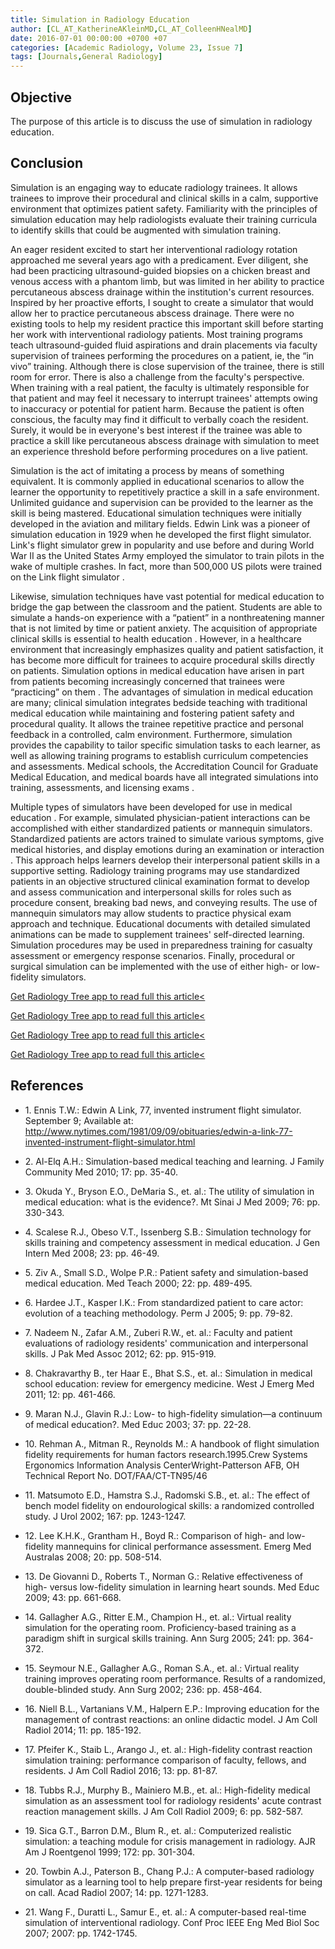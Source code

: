 ```yaml
---
title: Simulation in Radiology Education
author: [CL_AT_KatherineAKleinMD,CL_AT_ColleenHNealMD]
date: 2016-07-01 00:00:00 +0700 +07
categories: [Academic Radiology, Volume 23, Issue 7]
tags: [Journals,General Radiology]
---
```

## Objective

The purpose of this article is to discuss the use of simulation in radiology education.

## Conclusion

Simulation is an engaging way to educate radiology trainees. It allows trainees to improve their procedural and clinical skills in a calm, supportive environment that optimizes patient safety. Familiarity with the principles of simulation education may help radiologists evaluate their training curricula to identify skills that could be augmented with simulation training.

An eager resident excited to start her interventional radiology rotation approached me several years ago with a predicament. Ever diligent, she had been practicing ultrasound-guided biopsies on a chicken breast and venous access with a phantom limb, but was limited in her ability to practice percutaneous abscess drainage within the institution's current resources. Inspired by her proactive efforts, I sought to create a simulator that would allow her to practice percutaneous abscess drainage. There were no existing tools to help my resident practice this important skill before starting her work with interventional radiology patients. Most training programs teach ultrasound-guided fluid aspirations and drain placements via faculty supervision of trainees performing the procedures on a patient, ie, the “in vivo” training. Although there is close supervision of the trainee, there is still room for error. There is also a challenge from the faculty's perspective. When training with a real patient, the faculty is ultimately responsible for that patient and may feel it necessary to interrupt trainees' attempts owing to inaccuracy or potential for patient harm. Because the patient is often conscious, the faculty may find it difficult to verbally coach the resident. Surely, it would be in everyone's best interest if the trainee was able to practice a skill like percutaneous abscess drainage with simulation to meet an experience threshold before performing procedures on a live patient.

Simulation is the act of imitating a process by means of something equivalent. It is commonly applied in educational scenarios to allow the learner the opportunity to repetitively practice a skill in a safe environment. Unlimited guidance and supervision can be provided to the learner as the skill is being mastered. Educational simulation techniques were initially developed in the aviation and military fields. Edwin Link was a pioneer of simulation education in 1929 when he developed the first flight simulator. Link's flight simulator grew in popularity and use before and during World War II as the United States Army employed the simulator to train pilots in the wake of multiple crashes. In fact, more than 500,000 US pilots were trained on the Link flight simulator .

Likewise, simulation techniques have vast potential for medical education to bridge the gap between the classroom and the patient. Students are able to simulate a hands-on experience with a “patient” in a nonthreatening manner that is not limited by time or patient anxiety. The acquisition of appropriate clinical skills is essential to health education . However, in a healthcare environment that increasingly emphasizes quality and patient satisfaction, it has become more difficult for trainees to acquire procedural skills directly on patients. Simulation options in medical education have arisen in part from patients becoming increasingly concerned that trainees were “practicing” on them . The advantages of simulation in medical education are many; clinical simulation integrates bedside teaching with traditional medical education while maintaining and fostering patient safety and procedural quality. It allows the trainee repetitive practice and personal feedback in a controlled, calm environment. Furthermore, simulation provides the capability to tailor specific simulation tasks to each learner, as well as allowing training programs to establish curriculum competencies and assessments. Medical schools, the Accreditation Council for Graduate Medical Education, and medical boards have all integrated simulations into training, assessments, and licensing exams .

Multiple types of simulators have been developed for use in medical education . For example, simulated physician-patient interactions can be accomplished with either standardized patients or mannequin simulators. Standardized patients are actors trained to simulate various symptoms, give medical histories, and display emotions during an examination or interaction . This approach helps learners develop their interpersonal patient skills in a supportive setting. Radiology training programs may use standardized patients in an objective structured clinical examination format to develop and assess communication and interpersonal skills for roles such as procedure consent, breaking bad news, and conveying results. The use of mannequin simulators may allow students to practice physical exam approach and technique. Educational documents with detailed simulated animations can be made to supplement trainees' self-directed learning. Simulation procedures may be used in preparedness training for casualty assessment or emergency response scenarios. Finally, procedural or surgical simulation can be implemented with the use of either high- or low-fidelity simulators.

[Get Radiology Tree app to read full this article<](https://clinicalpub.com/app)

[Get Radiology Tree app to read full this article<](https://clinicalpub.com/app)

[Get Radiology Tree app to read full this article<](https://clinicalpub.com/app)

[Get Radiology Tree app to read full this article<](https://clinicalpub.com/app)

## References

- 1\. Ennis T.W.: Edwin A Link, 77, invented instrument flight simulator. September 9; Available at: http://www.nytimes.com/1981/09/09/obituaries/edwin-a-link-77-invented-instrument-flight-simulator.html

- 2\. Al-Elq A.H.: Simulation-based medical teaching and learning. J Family Community Med 2010; 17: pp. 35-40.


- 3\. Okuda Y., Bryson E.O., DeMaria S., et. al.: The utility of simulation in medical education: what is the evidence?. Mt Sinai J Med 2009; 76: pp. 330-343.


- 4\. Scalese R.J., Obeso V.T., Issenberg S.B.: Simulation technology for skills training and competency assessment in medical education. J Gen Intern Med 2008; 23: pp. 46-49.


- 5\. Ziv A., Small S.D., Wolpe P.R.: Patient safety and simulation-based medical education. Med Teach 2000; 22: pp. 489-495.


- 6\. Hardee J.T., Kasper I.K.: From standardized patient to care actor: evolution of a teaching methodology. Perm J 2005; 9: pp. 79-82.


- 7\. Nadeem N., Zafar A.M., Zuberi R.W., et. al.: Faculty and patient evaluations of radiology residents' communication and interpersonal skills. J Pak Med Assoc 2012; 62: pp. 915-919.


- 8\. Chakravarthy B., ter Haar E., Bhat S.S., et. al.: Simulation in medical school education: review for emergency medicine. West J Emerg Med 2011; 12: pp. 461-466.


- 9\. Maran N.J., Glavin R.J.: Low- to high-fidelity simulation—a continuum of medical education?. Med Educ 2003; 37: pp. 22-28.


- 10\. Rehman A., Mitman R., Reynolds M.: A handbook of flight simulation fidelity requirements for human factors research.1995.Crew Systems Ergonomics Information Analysis CenterWright-Patterson AFB, OH Technical Report No. DOT/FAA/CT-TN95/46


- 11\. Matsumoto E.D., Hamstra S.J., Radomski S.B., et. al.: The effect of bench model fidelity on endourological skills: a randomized controlled study. J Urol 2002; 167: pp. 1243-1247.


- 12\. Lee K.H.K., Grantham H., Boyd R.: Comparison of high- and low-fidelity mannequins for clinical performance assessment. Emerg Med Australas 2008; 20: pp. 508-514.


- 13\. De Giovanni D., Roberts T., Norman G.: Relative effectiveness of high- versus low-fidelity simulation in learning heart sounds. Med Educ 2009; 43: pp. 661-668.


- 14\. Gallagher A.G., Ritter E.M., Champion H., et. al.: Virtual reality simulation for the operating room. Proficiency-based training as a paradigm shift in surgical skills training. Ann Surg 2005; 241: pp. 364-372.


- 15\. Seymour N.E., Gallagher A.G., Roman S.A., et. al.: Virtual reality training improves operating room performance. Results of a randomized, double-blinded study. Ann Surg 2002; 236: pp. 458-464.


- 16\. Niell B.L., Vartanians V.M., Halpern E.P.: Improving education for the management of contrast reactions: an online didactic model. J Am Coll Radiol 2014; 11: pp. 185-192.


- 17\. Pfeifer K., Staib L., Arango J., et. al.: High-fidelity contrast reaction simulation training: performance comparison of faculty, fellows, and residents. J Am Coll Radiol 2016; 13: pp. 81-87.


- 18\. Tubbs R.J., Murphy B., Mainiero M.B., et. al.: High-fidelity medical simulation as an assessment tool for radiology residents' acute contrast reaction management skills. J Am Coll Radiol 2009; 6: pp. 582-587.


- 19\. Sica G.T., Barron D.M., Blum R., et. al.: Computerized realistic simulation: a teaching module for crisis management in radiology. AJR Am J Roentgenol 1999; 172: pp. 301-304.


- 20\. Towbin A.J., Paterson B., Chang P.J.: A computer-based radiology simulator as a learning tool to help prepare first-year residents for being on call. Acad Radiol 2007; 14: pp. 1271-1283.


- 21\. Wang F., Duratti L., Samur E., et. al.: A computer-based real-time simulation of interventional radiology. Conf Proc IEEE Eng Med Biol Soc 2007; 2007: pp. 1742-1745.